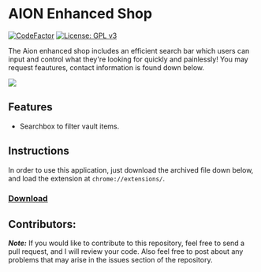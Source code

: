 # AION Enhanced Shop

[![CodeFactor](https://www.codefactor.io/repository/github/iswenzz/aion-enhanced-shop/badge)](https://www.codefactor.io/repository/github/iswenzz/aion-enhanced-shop)
[![License: GPL v3](https://img.shields.io/badge/License-GPLv3-blue.svg)](https://www.gnu.org/licenses/gpl-3.0)

The Aion enhanced shop includes an efficient search bar which users can input and control what they're looking for quickly and painlessly!
You may request feautures, contact information is found down below.

![](https://i.imgur.com/zRPW8YU.png)

## Features
* Searchbox to filter vault items.

## Instructions
In order to use this application, just download the archived file down below, and load the extension at ``chrome://extensions/``.

### [Download](https://github.com/Iswenzz/AION-Enhanced-Shop/releases)

## Contributors:
***Note:*** If you would like to contribute to this repository, feel free to send a pull request, and I will review your code. Also feel free to post about any problems that may arise in the issues section of the repository.
